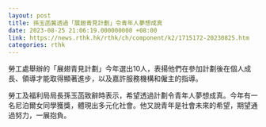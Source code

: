 ```yaml
---
layout: post
title: 孫玉菡冀透過「展翅青見計劃」令青年人夢想成真
date: 2023-08-25 21:06:19.000000000 +08:00
link: https://news.rthk.hk/rthk/ch/component/k2/1715172-20230825.htm
categories: rthk
---
```


勞工處舉辦的「展翅青見計劃」今年選出10人，表揚他們在參加計劃後在個人成長、領導才能取得顯著進步，以及嘉許服務機構和僱主的指導。

勞工及福利局局長孫玉菡致辭時表示，希望透過計劃令青年人夢想成真。今年有一名尼泊爾女同學獲獎，體現出多元化社會。他又說青年是社會未來的希望，期望通過努力，一展抱負。
